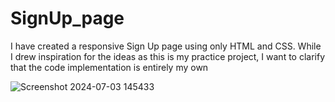 # SignUp_page
I have created a responsive Sign Up page using only HTML and CSS.
While I drew inspiration for the ideas as this is my practice project, I want to clarify that the code implementation is entirely my own

![Screenshot 2024-07-03 145433](https://github.com/bashirafarhin/SignUp_page/assets/97461439/7827985d-3d77-46d4-a8d1-32bb987f35a3)

